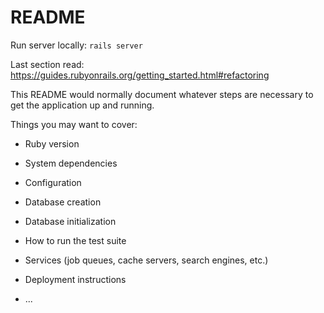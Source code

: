 # README

Run server locally: `rails server`

Last section read: https://guides.rubyonrails.org/getting_started.html#refactoring

This README would normally document whatever steps are necessary to get the
application up and running.

Things you may want to cover:

* Ruby version

* System dependencies

* Configuration

* Database creation

* Database initialization

* How to run the test suite

* Services (job queues, cache servers, search engines, etc.)

* Deployment instructions

* ...
